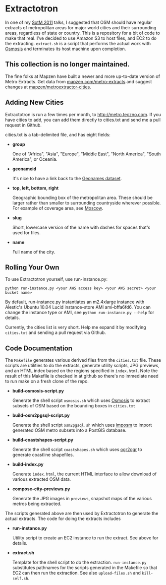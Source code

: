 Extractotron
============

In one of my [SotM 2011](http://stateofthemap.org) talks, I suggested that OSM
should have regular extracts of metropolitan areas for major world cities and
their surrounding areas, regardless of state or country. This is a repository
for a bit of code to make that real. I’ve decided to use Amazon S3 to host files,
and EC2 to do the extracting. ```extract.sh``` is a script that performs the
actual work with [Osmosis](http://wiki.openstreetmap.org/wiki/Osmosis) and
terminates its host machine upon completion.

This collection is no longer maintained.
----------------------------------------

The fine folks at Mapzen have built a newer and more up-to-date version of Metro Extracts. Get data from [mapzen.com/metro-extracts](https://mapzen.com/metro-extracts/) and suggest changes at [mapzen/metroextractor-cities](https://github.com/mapzen/metroextractor-cities/).

Adding New Cities
-----------------

Extractotron is run a few times per month, to http://metro.teczno.com. If you have
cities to add, you can add them directly to cities.txt and send me a pull request
in Github.

cities.txt is a tab-delimited file, and has eight fields:

-   **group**

    One of "Africa", "Asia", "Europe", "Middle East", "North America", "South America", or Oceania.

-   **geonameid**

    It's nice to have a link back to the [Geonames dataset](http://geonames.org).

-   **top, left, bottom, right**

    Geographic bounding box of the metropolitan area. These should be larger rather
    than smaller to surrounding countryside wherever possible. For example of coverage
    area, see [Moscow](http://metro.teczno.com/previews/moscow.jpg).

-   **slug**

    Short, lowercase version of the name with dashes for spaces that's used for files.

-   **name**

    Full name of the city.

Rolling Your Own
----------------

To use Extractotron yourself, use run-instance.py:

    python run-instance.py <your AWS access key> <your AWS secret> <your bucket name>

By default, run-instance.py instantiates an m2.4xlarge instance with Alestic's
Ubuntu 10.04 Lucid instance-store AMI ami-bffa6fd6. You can change the instance
type or AMI, see ```python run-instance.py --help``` for details.

Currently, the cities list is very short. Help me expand it by modifying
```cities.txt``` and sending a pull request via Github.

Code Documentation
------------------

The ``Makefile`` generates various derived files from the ```cities.txt``` file.
These scripts are utilities to do the extracts, generate utility scripts, JPG previews,
and an HTML index based on the regions specified in ```index.html```. Note the
result of this Makefile is checked in at github so there's no immediate need to run
make on a fresh clone of the repo.

-   **build-osmosis-script.py**

    Generate the shell script ```osmosis.sh``` which uses
    [Osmosis](http://wiki.openstreetmap.org/wiki/Osmosis) to extract subsets
    of OSM based on the bounding boxes in ```cities.txt```

-   **build-osm2pgsql-script.py**

    Generate the shell script ```osm2pgsql.sh``` which uses
    [imposm](http://imposm.org/) to import generated OSM metro subsets into
    a PostGIS database.

-   **build-coastshapes-script.py**

    Generate the shell script ```coastshapes.sh``` which uses
    [ogr2ogr](http://www.gdal.org/ogr2ogr.html) to generate coastline
    shapefiles.

-   **build-index.py**

    Generate ```index.html```, the current HTML interface to allow download
    of various extracted OSM data.

-   **compose-city-previews.py**

    Generate the JPG images in ```previews```, snapshot maps of the various
    metros being extracted.

The scripts generated above are then used by Extractotron to generate the actual
extracts. The code for doing the extracts includes

-   **run-instance.py**

    Utility script to create an EC2 instance to run the extract. See above for details.

-   **extract.sh**

    Template for the shell script to do the extraction. ```run-instance.py```
    substitutes pathnames for the scripts generated in the Makefile so that EC2 can
    then run the extraction. See also ```upload-files.sh``` and ```kill-self.sh```.

